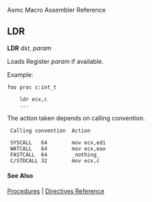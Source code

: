 Asmc Macro Assembler Reference

## LDR

**LDR** _dst_, _param_

Loads Register _param_ if available.

Example:

```
foo proc c:int_t

    ldr ecx,c
    ...
```

The action taken depends on calling convention.

```
 Calling convention  Action

 SYSCALL   64        mov ecx,edi
 WATCALL   64        mov ecx,eax
 FASTCALL  64        _nothing_
 C/STDCALL 32        mov ecx,c
```

#### See Also

[Procedures](procedures.md) | [Directives Reference](readme.md)
